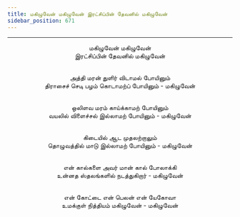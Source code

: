 ```yaml
---
title: மகிழுவேன் மகிழுவேன் இரட்சிப்பின் தேவனில் மகிழுவேன்
sidebar_position: 671
---
```


---
<center>
மகிழுவேன் மகிழுவேன்<br/>
இரட்சிப்பின் தேவனில் மகிழுவேன்<br/><br/>

அத்தி மரன் துளிர் விடாமல் போயினும்<br/>
திராசைச் செடி பழம் கொடாமற்ப் போயினும் - மகிழுவேன்<br/><br/>

ஒலிளவ மரம் காய்க்காமற் போயினும்<br/>
வயலில் விளைச்சல் இல்லாமற் போயினும்      - மகிழுவேன்<br/><br/>

கிடையில் ஆட முதலற்றாலும்<br/>
தொழுவத்தில் மாடு இல்லாமற் போயினும்      - மகிழுவேன்<br/><br/>

என் கால்களை அவர் மான் கால் போலாக்கி<br/>
உன்னத ஸ்தலங்களில் நடத்துகிறார்      - மகிழுவேன்<br/><br/>

என் கோட்டை என் பெலன் என் யேகோவா<br/>
உமக்குள் நித்தியம் மகிழுவேன்          - மகிழுவேன்
</center>